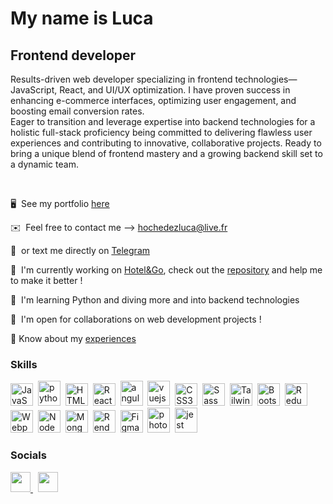 My name is Luca
==============================

Frontend developer
------------------

<span>Results-driven web developer specializing in frontend technologies—JavaScript, React, and UI/UX optimization. I have proven success in enhancing e-commerce interfaces, optimizing user engagement, and boosting email conversion rates.<br/>Eager to transition and leverage expertise into backend technologies for a holistic full-stack proficiency being committed to delivering flawless user experiences and contributing to innovative, collaborative projects. Ready to bring a unique blend of frontend mastery and a growing backend skill set to a dynamic team.</p>
<br/> 
<p>🖥️  See my portfolio <a href="https://luca-frontdev.netlify.app/" target="_blank">here</a></p>
<p>✉️  Feel free to contact me --> <a href="mailto:hochedezluca@live.fr" target="_blank">hochedezluca@live.fr</a></p>
<p>📱  or text me directly on <a href="https://t.me/luca_frontend" target="_blank">Telegram</a></p>
<p>🚀  I'm currently working on <a href="https://hotelandgo-client.netlify.app/" target="_blank">Hotel&Go</a>, check out the <a href="https://github.com/Akaid0/hotel-and-go" target="_blank">repository</a> and help me to make it better !</p>
<p>🧠  I'm learning Python and diving more and into backend technologies</p>
<p>🤝  I'm open for collaborations on web development projects !</p>
<p>📄 Know about my <a href="https://luca-frontdev.netlify.app/static/media/lucahochedezcv.92f6dbfeeeb40f926797.pdf">experiences</a></p>

### Skills


<p align="left">
  <a href="https://developer.mozilla.org/en-US/docs/Web/JavaScript" target="_blank" rel="noreferrer"><img src="https://raw.githubusercontent.com/danielcranney/readme-generator/main/public/icons/skills/javascript-colored.svg" width="36" height="36"  alt="JavaScript" /></a>&nbsp;
  <a><img src="https://cdn.jsdelivr.net/gh/devicons/devicon/icons/python/python-original.svg" height="40" alt="python logo" width="36"  /></a>&nbsp;
  <a href="https://developer.mozilla.org/en-US/docs/Glossary/HTML5" target="_blank" rel="noreferrer"><img src="https://raw.githubusercontent.com/danielcranney/readme-generator/main/public/icons/skills/html5-colored.svg" width="36" height="36" alt="HTML5" /></a>&nbsp;
  <a href="https://reactjs.org/" target="_blank" rel="noreferrer"><img src="https://raw.githubusercontent.com/danielcranney/readme-generator/main/public/icons/skills/react-colored.svg" width="36" height="36" alt="React" /></a>&nbsp;
  <a><img src="https://cdn.jsdelivr.net/gh/devicons/devicon/icons/angularjs/angularjs-original.svg" height="40" alt="angularjs logo" width="36"  /></a>&nbsp;
  <a><img src="https://cdn.jsdelivr.net/gh/devicons/devicon/icons/vuejs/vuejs-original.svg" height="40" alt="vuejs logo" width="36"  /></a>&nbsp;
  <a href="https://www.w3.org/TR/CSS/#css" target="_blank" rel="noreferrer"><img src="https://raw.githubusercontent.com/danielcranney/readme-generator/main/public/icons/skills/css3-colored.svg" width="36" height="36" alt="CSS3" /></a>&nbsp;
  <a href="https://sass-lang.com/" target="_blank" rel="noreferrer"><img src="https://raw.githubusercontent.com/danielcranney/readme-generator/main/public/icons/skills/sass-colored.svg" width="36" height="36" alt="Sass" /></a>&nbsp;
  <a href="https://tailwindcss.com/" target="_blank" rel="noreferrer"><img src="https://raw.githubusercontent.com/danielcranney/readme-generator/main/public/icons/skills/tailwindcss-colored.svg" width="36" height="36" alt="TailwindCSS" /></a>&nbsp;
  <a href="https://getbootstrap.com/" target="_blank" rel="noreferrer"><img src="https://raw.githubusercontent.com/danielcranney/readme-generator/main/public/icons/skills/bootstrap-colored.svg" width="36" height="36" alt="Bootstrap" /></a>&nbsp;
  <a href="https://redux.js.org/" target="_blank" rel="noreferrer"><img src="https://raw.githubusercontent.com/danielcranney/readme-generator/main/public/icons/skills/redux-colored.svg" width="36" height="36" alt="Redux" /></a>&nbsp;
  <a href="https://webpack.js.org/" target="_blank" rel="noreferrer"><img src="https://raw.githubusercontent.com/danielcranney/readme-generator/main/public/icons/skills/webpack-colored.svg" width="36" height="36" alt="Webpack" /></a>&nbsp;
  <a href="https://nodejs.org/en/" target="_blank" rel="noreferrer"><img src="https://raw.githubusercontent.com/danielcranney/readme-generator/main/public/icons/skills/nodejs-colored.svg" width="36" height="36" alt="NodeJS" /></a>&nbsp;
  <a href="https://www.mongodb.com/" target="_blank" rel="noreferrer"><img src="https://raw.githubusercontent.com/danielcranney/readme-generator/main/public/icons/skills/mongodb-colored.svg" width="36" height="36" alt="MongoDB" /></a>&nbsp;
  <a href="https://render.com/" target="_blank" rel="noreferrer"><img src="https://raw.githubusercontent.com/danielcranney/readme-generator/main/public/icons/skills/render-colored.svg" width="36" height="36" alt="Render" /></a>&nbsp;
  <a href="https://www.figma.com/" target="_blank" rel="noreferrer"><img src="https://raw.githubusercontent.com/danielcranney/readme-generator/main/public/icons/skills/figma-colored.svg" width="36" height="36" alt="Figma" /></a>&nbsp;
  <a><img src="https://cdn.jsdelivr.net/gh/devicons/devicon/icons/photoshop/photoshop-plain.svg" height="40" alt="photoshop logo" width="36"   /></a>&nbsp;
  <a><img src="https://cdn.jsdelivr.net/gh/devicons/devicon/icons/jest/jest-plain.svg" height="40" alt="jest logo" width="36"  /></a>&nbsp;

###
  
</p>



### Socials

<p align="left"> <a href="https://www.github.com/Akaid0" target="_blank" rel="noreferrer"> <picture> <source media="(prefers-color-scheme: dark)" srcset="https://raw.githubusercontent.com/danielcranney/readme-generator/main/public/icons/socials/github-dark.svg" /> <source media="(prefers-color-scheme: light)" srcset="https://raw.githubusercontent.com/danielcranney/readme-generator/main/public/icons/socials/github.svg" /> <img src="https://raw.githubusercontent.com/danielcranney/readme-generator/main/public/icons/socials/github.svg" width="32" height="32" /> </picture> </a>&nbsp; <a href="https://www.linkedin.com/in/lucawebdev" target="_blank" rel="noreferrer"> <picture> <source media="(prefers-color-scheme: dark)" srcset="https://raw.githubusercontent.com/danielcranney/readme-generator/main/public/icons/socials/linkedin-dark.svg" /> <source media="(prefers-color-scheme: light)" srcset="https://raw.githubusercontent.com/danielcranney/readme-generator/main/public/icons/socials/linkedin.svg" /> <img src="https://raw.githubusercontent.com/danielcranney/readme-generator/main/public/icons/socials/linkedin.svg" width="32" height="32" /> </picture> </a></p>
